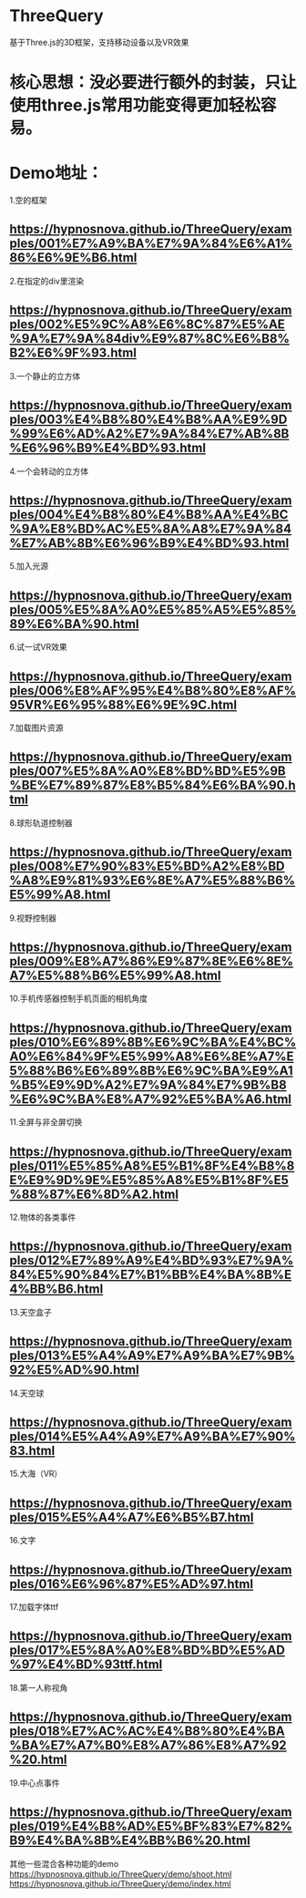 # ThreeQuery
基于Three.js的3D框架，支持移动设备以及VR效果
<br>
# 核心思想：没必要进行额外的封装，只让使用three.js常用功能变得更加轻松容易。
# Demo地址：
1.空的框架
## https://hypnosnova.github.io/ThreeQuery/examples/001%E7%A9%BA%E7%9A%84%E6%A1%86%E6%9E%B6.html
2.在指定的div里渲染
## https://hypnosnova.github.io/ThreeQuery/examples/002%E5%9C%A8%E6%8C%87%E5%AE%9A%E7%9A%84div%E9%87%8C%E6%B8%B2%E6%9F%93.html
3.一个静止的立方体
## https://hypnosnova.github.io/ThreeQuery/examples/003%E4%B8%80%E4%B8%AA%E9%9D%99%E6%AD%A2%E7%9A%84%E7%AB%8B%E6%96%B9%E4%BD%93.html
4.一个会转动的立方体
## https://hypnosnova.github.io/ThreeQuery/examples/004%E4%B8%80%E4%B8%AA%E4%BC%9A%E8%BD%AC%E5%8A%A8%E7%9A%84%E7%AB%8B%E6%96%B9%E4%BD%93.html
5.加入光源
## https://hypnosnova.github.io/ThreeQuery/examples/005%E5%8A%A0%E5%85%A5%E5%85%89%E6%BA%90.html
6.试一试VR效果
## https://hypnosnova.github.io/ThreeQuery/examples/006%E8%AF%95%E4%B8%80%E8%AF%95VR%E6%95%88%E6%9E%9C.html
7.加载图片资源
## https://hypnosnova.github.io/ThreeQuery/examples/007%E5%8A%A0%E8%BD%BD%E5%9B%BE%E7%89%87%E8%B5%84%E6%BA%90.html
8.球形轨道控制器
## https://hypnosnova.github.io/ThreeQuery/examples/008%E7%90%83%E5%BD%A2%E8%BD%A8%E9%81%93%E6%8E%A7%E5%88%B6%E5%99%A8.html
9.视野控制器
## https://hypnosnova.github.io/ThreeQuery/examples/009%E8%A7%86%E9%87%8E%E6%8E%A7%E5%88%B6%E5%99%A8.html
10.手机传感器控制手机页面的相机角度
## https://hypnosnova.github.io/ThreeQuery/examples/010%E6%89%8B%E6%9C%BA%E4%BC%A0%E6%84%9F%E5%99%A8%E6%8E%A7%E5%88%B6%E6%89%8B%E6%9C%BA%E9%A1%B5%E9%9D%A2%E7%9A%84%E7%9B%B8%E6%9C%BA%E8%A7%92%E5%BA%A6.html
11.全屏与非全屏切换
## https://hypnosnova.github.io/ThreeQuery/examples/011%E5%85%A8%E5%B1%8F%E4%B8%8E%E9%9D%9E%E5%85%A8%E5%B1%8F%E5%88%87%E6%8D%A2.html
12.物体的各类事件
## https://hypnosnova.github.io/ThreeQuery/examples/012%E7%89%A9%E4%BD%93%E7%9A%84%E5%90%84%E7%B1%BB%E4%BA%8B%E4%BB%B6.html
13.天空盒子
## https://hypnosnova.github.io/ThreeQuery/examples/013%E5%A4%A9%E7%A9%BA%E7%9B%92%E5%AD%90.html
14.天空球
## https://hypnosnova.github.io/ThreeQuery/examples/014%E5%A4%A9%E7%A9%BA%E7%90%83.html
15.大海（VR）
## https://hypnosnova.github.io/ThreeQuery/examples/015%E5%A4%A7%E6%B5%B7.html
16.文字
## https://hypnosnova.github.io/ThreeQuery/examples/016%E6%96%87%E5%AD%97.html
17.加载字体ttf
## https://hypnosnova.github.io/ThreeQuery/examples/017%E5%8A%A0%E8%BD%BD%E5%AD%97%E4%BD%93ttf.html
18.第一人称视角
## https://hypnosnova.github.io/ThreeQuery/examples/018%E7%AC%AC%E4%B8%80%E4%BA%BA%E7%A7%B0%E8%A7%86%E8%A7%92%20.html
19.中心点事件
## https://hypnosnova.github.io/ThreeQuery/examples/019%E4%B8%AD%E5%BF%83%E7%82%B9%E4%BA%8B%E4%BB%B6%20.html
其他一些混合各种功能的demo
https://hypnosnova.github.io/ThreeQuery/demo/shoot.html
https://hypnosnova.github.io/ThreeQuery/demo/index.html
